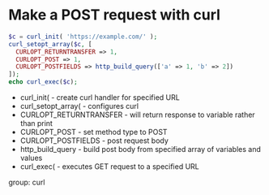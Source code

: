 # Make a POST request with curl

```php
$c = curl_init( 'https://example.com/' );
curl_setopt_array($c, [
  CURLOPT_RETURNTRANSFER => 1,
  CURLOPT_POST => 1,
  CURLOPT_POSTFIELDS => http_build_query(['a' => 1, 'b' => 2])
]);
echo curl_exec($c);
```

- curl_init( - create curl handler for specified URL
- curl_setopt_array( - configures curl
- CURLOPT_RETURNTRANSFER - will return response to variable rather than print
- CURLOPT_POST - set method type to POST
- CURLOPT_POSTFIELDS - post request body
- http_build_query - build post body from specified array of variables and values
- curl_exec( - executes GET request to a specified URL

group: curl
